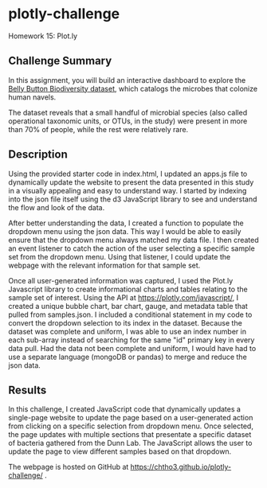 # plotly-challenge
Homework 15: Plot.ly

<h2>Challenge Summary</h2>

In this assignment, you will build an interactive dashboard to explore the [Belly Button Biodiversity dataset](http://robdunnlab.com/projects/belly-button-biodiversity/), which catalogs the microbes that colonize human navels.

The dataset reveals that a small handful of microbial species (also called operational taxonomic units, or OTUs, in the study) were present in more than 70% of people, while the rest were relatively rare.

<h2>Description</h2>

Using the provided starter code in index.html, I updated an apps.js file to dynamically update the website to present the data presented in this study in a visually appealing and easy to understand way. I started by indexing into the json file itself using the d3 JavaScript library to see and understand the flow and look of the data.

After better understanding the data, I created a function to populate the dropdown menu using the json data. This way I would be able to easily ensure that the dropdown menu always matched my data file. I then created an event listener to catch the action of the user selecting a specific sample set from the dropdown menu. Using that listener, I could update the webpage with the relevant information for that sample set.

Once all user-generated information was captured, I used the Plot.ly Javascript library to create informational charts and tables relating to the sample set of interest. Using the API at https://plotly.com/javascript/, I created a unique bubble chart, bar chart, gauge, and metadata table that pulled from samples.json. I included a conditional statement in my code to convert the dropdown selection to its index in the dataset. Because the dataset was complete and uniform, I was able to use an index number in each sub-array instead of searching for the same "id" primary key in every data pull. Had the data not been complete and uniform, I would have had to use a separate language (mongoDB or pandas) to merge and reduce the json data.

<h2>Results</h2>

In this challenge, I created JavaScript code that dynamically updates a single-page website to update the page based on a user-generated action from clicking on a specific selection from dropdown menu. Once selected, the page updates with multiple sections that presentate a specific dataset of bacteria gathered from the Dunn Lab. The JavaScript allows the user to update the page to view different samples based on that dropdown.

The webpage is hosted on GitHub at https://chtho3.github.io/plotly-challenge/ .
